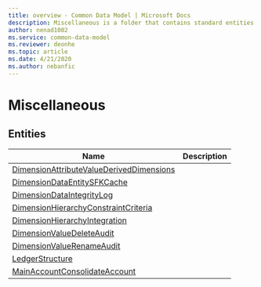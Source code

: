 ```yaml
---
title: overview - Common Data Model | Microsoft Docs
description: Miscellaneous is a folder that contains standard entities related to the Common Data Model.
author: nenad1002
ms.service: common-data-model
ms.reviewer: deonhe
ms.topic: article
ms.date: 4/21/2020
ms.author: nebanfic
---
```


# Miscellaneous


## Entities

|Name|Description|
|---|---|
|[DimensionAttributeValueDerivedDimensions](DimensionAttributeValueDerivedDimensions.md)||
|[DimensionDataEntitySFKCache](DimensionDataEntitySFKCache.md)||
|[DimensionDataIntegrityLog](DimensionDataIntegrityLog.md)||
|[DimensionHierarchyConstraintCriteria](DimensionHierarchyConstraintCriteria.md)||
|[DimensionHierarchyIntegration](DimensionHierarchyIntegration.md)||
|[DimensionValueDeleteAudit](DimensionValueDeleteAudit.md)||
|[DimensionValueRenameAudit](DimensionValueRenameAudit.md)||
|[LedgerStructure](LedgerStructure.md)||
|[MainAccountConsolidateAccount](MainAccountConsolidateAccount.md)||
